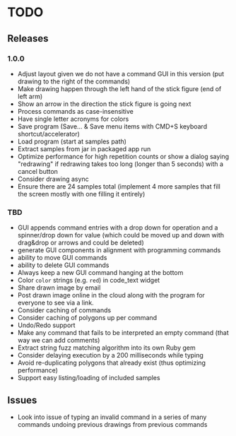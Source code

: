 # TODO

## Releases

### 1.0.0

- Adjust layout given we do not have a command GUI in this version (put drawing to the right of the commands)
- Make drawing happen through the left hand of the stick figure (end of left arm)
- Show an arrow in the direction the stick figure is going next
- Process commands as case-insensitive
- Have single letter acronyms for colors
- Save program (Save... & Save menu items with CMD+S keyboard shortcut/accelerator)
- Load program (start at samples path)
- Extract samples from jar in packaged app run
- Optimize performance for high repetition counts or show a dialog saying "redrawing" if redrawing takes too long (longer than 5 seconds) with a cancel button
- Consider drawing async
- Ensure there are 24 samples total (implement 4 more samples that fill the screen mostly with one filling it entirely)

### TBD

- GUI appends command entries with a drop down for operation and a spinner/drop down for value (which could be moved up and down with drag&drop or arrows and could be deleted)
- generate GUI components in alignment with programming commands
- ability to move GUI commands
- ability to delete GUI commands
- Always keep a new GUI command hanging at the bottom
- Color `color` strings (e.g. `red`) in code_text widget
- Share drawn image by email
- Post drawn image online in the cloud along with the program for everyone to see via a link.
- Consider caching of commands
- Consider caching of polygons up per command
- Undo/Redo support
- Make any command that fails to be interpreted an empty command (that way we can add comments)
- Extract string fuzz matching algorithm into its own Ruby gem
- Consider delaying execution by a 200 milliseconds while typing
- Avoid re-duplicating polygons that already exist (thus optimizing performance)
- Support easy listing/loading of included samples

## Issues

- Look into issue of typing an invalid command in a series of many commands undoing previous drawings from previous commands
